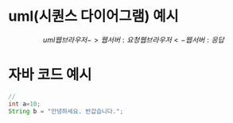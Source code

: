 # uml(시퀀스 다이어그램) 예시

$$uml
웹브라우저 -> 웹서버 : 요청
웹브라우저 <- 웹서버 : 응답
$$

# 자바 코드 예시
```java
// 
int a=10;
String b = "안녕하세요. 반갑습니다.";
```
